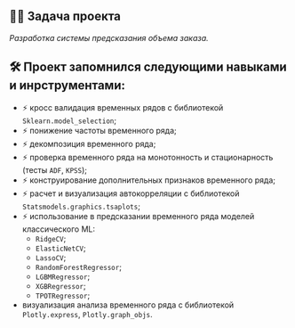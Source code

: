 ## :man_technologist: Задача проекта
*Разработка системы предсказания объема заказа.*
## :hammer_and_wrench: Проект запомнился следующими навыками и инрструментами:
- :zap: кросс валидация временных рядов с библиотекой `Sklearn.model_selection`;
- :zap: понижение частоты временного ряда;
- :zap: декомпозиция временного ряда;
- :zap: проверка временного ряда на монотонность и стационарность (тесты `ADF`, `KPSS`);
- :zap: конструирование дополнительных признаков временного ряда;
- :zap: расчет и визуализация автокорреляции с библиотекой `Statsmodels.graphics.tsaplots`;
- :zap: использование в предсказании временного ряда моделей классического ML:
  - `RidgeCV`;
  - `ElasticNetCV`;
  - `LassoCV`;
  - `RandomForestRegressor`;
  - `LGBMRegressor`;
  - `XGBRegressor`;
  - `TPOTRegressor`;
- визуализация анализа временного ряда с библиотекой `Plotly.express`, `Plotly.graph_objs`.
